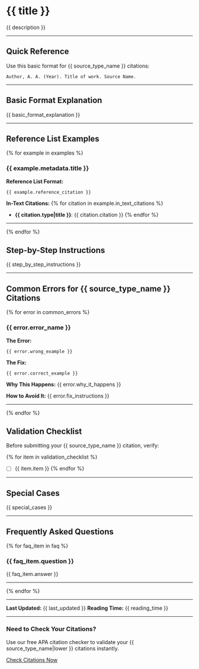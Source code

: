 # {{ title }}

{{ description }}

---

## Quick Reference

Use this basic format for {{ source_type_name }} citations:

```
Author, A. A. (Year). Title of work. Source Name.
```

---

## Basic Format Explanation

{{ basic_format_explanation }}

---

## Reference List Examples

{% for example in examples %}
### {{ example.metadata.title }}

**Reference List Format:**
```
{{ example.reference_citation }}
```

**In-Text Citations:**
{% for citation in example.in_text_citations %}
- **{{ citation.type|title }}**: {{ citation.citation }}
{% endfor %}

---

{% endfor %}

## Step-by-Step Instructions

{{ step_by_step_instructions }}

---

## Common Errors for {{ source_type_name }} Citations

{% for error in common_errors %}
### {{ error.error_name }}

**The Error:**
```
{{ error.wrong_example }}
```

**The Fix:**
```
{{ error.correct_example }}
```

**Why This Happens:** {{ error.why_it_happens }}

**How to Avoid It:** {{ error.fix_instructions }}

---

{% endfor %}

## Validation Checklist

Before submitting your {{ source_type_name }} citation, verify:

{% for item in validation_checklist %}
- [ ] {{ item.item }}
{% endfor %}

---

## Special Cases

{{ special_cases }}

---

## Frequently Asked Questions

{% for faq_item in faq %}
### {{ faq_item.question }}

{{ faq_item.answer }}

---

{% endfor %}

---

**Last Updated:** {{ last_updated }}
**Reading Time:** {{ reading_time }}

---

<div class="cta-placement">
    <h3>Need to Check Your Citations?</h3>
    <p>Use our free APA citation checker to validate your {{ source_type_name|lower }} citations instantly.</p>
    <a href="/checker/" class="cta-button">Check Citations Now</a>
</div>
